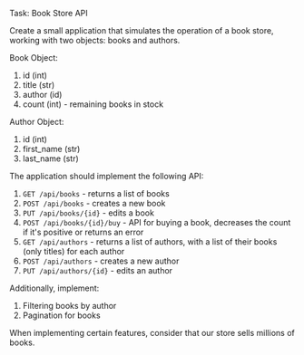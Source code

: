 Task: Book Store API

Create a small application that simulates the operation of a book store, working with two objects: books and authors.

Book Object:

1. id (int)
2. title (str)
3. author (id)
4. count (int) - remaining books in stock

Author Object:

1. id (int)
2. first_name (str)
3. last_name (str)

The application should implement the following API:

1. `GET /api/books` - returns a list of books
2. `POST /api/books` - creates a new book
3. `PUT /api/books/{id}` - edits a book
4. `POST /api/books/{id}/buy` - API for buying a book, decreases the count if it's positive or returns an error
5. `GET /api/authors` - returns a list of authors, with a list of their books (only titles) for each author
6. `POST /api/authors` - creates a new author
7. `PUT /api/authors/{id}` - edits an author

Additionally, implement:

1. Filtering books by author
2. Pagination for books

When implementing certain features, consider that our store sells millions of books.